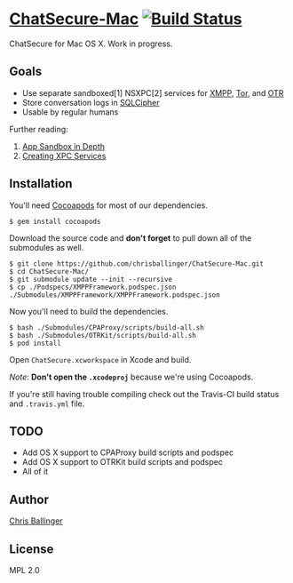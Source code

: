 # [ChatSecure-Mac](https://github.com/chrisballinger/ChatSecure-Mac) [![Build Status](https://travis-ci.org/chrisballinger/ChatSecure-Mac.svg?branch=master)](https://travis-ci.org/chrisballinger/ChatSecure-Mac)

ChatSecure for Mac OS X. Work in progress.

## Goals

* Use separate sandboxed[1] NSXPC[2] services for [XMPP](https://en.wikipedia.org/wiki/XMPP), [Tor](https://en.wikipedia.org/wiki/Tor_(anonymity_network)), and [OTR](https://en.wikipedia.org/wiki/Off-the-Record_Messaging)
* Store conversation logs in [SQLCipher](https://github.com/sqlcipher/sqlcipher)
* Usable by regular humans

Further reading:

1. [App Sandbox in Depth](https://developer.apple.com/library/mac/documentation/Security/Conceptual/AppSandboxDesignGuide/AppSandboxInDepth/AppSandboxInDepth.html)
2. [Creating XPC Services](https://developer.apple.com/library/mac/documentation/macosx/conceptual/bpsystemstartup/Chapters/CreatingXPCServices.html)

## Installation

You'll need [Cocoapods](http://cocoapods.org) for most of our dependencies.
    
    $ gem install cocoapods
    
Download the source code and **don't forget** to pull down all of the submodules as well.

    $ git clone https://github.com/chrisballinger/ChatSecure-Mac.git
    $ cd ChatSecure-Mac/
    $ git submodule update --init --recursive
    $ cp ./Podspecs/XMPPFramework.podspec.json ./Submodules/XMPPFramework/XMPPFramework.podspec.json
    
Now you'll need to build the dependencies.
    
    $ bash ./Submodules/CPAProxy/scripts/build-all.sh
    $ bash ./Submodules/OTRKit/scripts/build-all.sh
    $ pod install
    
Open `ChatSecure.xcworkspace` in Xcode and build. 

*Note*: **Don't open the `.xcodeproj`** because we're using Cocoapods.

If you're still having trouble compiling check out the Travis-CI build status and `.travis.yml` file.

## TODO

* Add OS X support to CPAProxy build scripts and podspec
* Add OS X support to OTRKit build scripts and podspec
* All of it

## Author

[Chris Ballinger](https://github.com/chrisballinger)

## License

MPL 2.0
